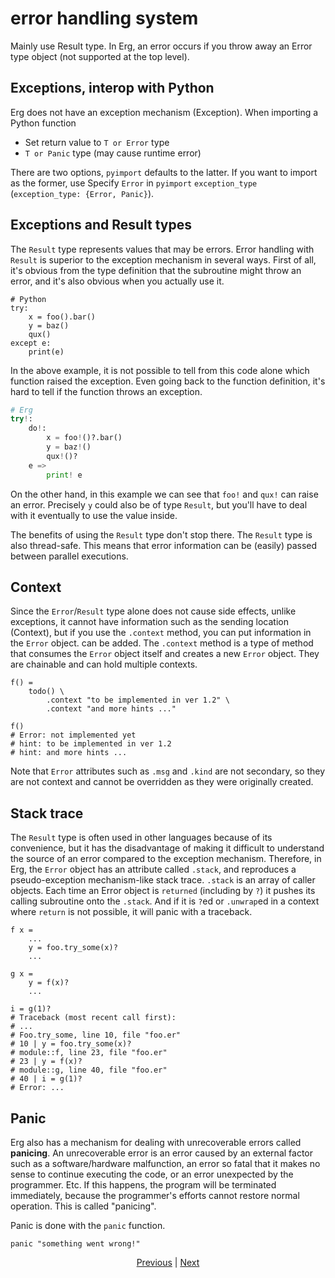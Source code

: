 # error handling system

Mainly use Result type.
In Erg, an error occurs if you throw away an Error type object (not supported at the top level).

## Exceptions, interop with Python

Erg does not have an exception mechanism (Exception). When importing a Python function

* Set return value to `T or Error` type
* `T or Panic` type (may cause runtime error)

There are two options, `pyimport` defaults to the latter. If you want to import as the former, use
Specify `Error` in `pyimport` `exception_type` (`exception_type: {Error, Panic}`).

## Exceptions and Result types

The `Result` type represents values ​​that may be errors. Error handling with `Result` is superior to the exception mechanism in several ways.
First of all, it's obvious from the type definition that the subroutine might throw an error, and it's also obvious when you actually use it.

```python,checker_ignore
# Python
try:
    x = foo().bar()
    y = baz()
    qux()
except e:
    print(e)
```

In the above example, it is not possible to tell from this code alone which function raised the exception. Even going back to the function definition, it's hard to tell if the function throws an exception.

```python
# Erg
try!:
    do!:
        x = foo!()?.bar()
        y = baz!()
        qux!()?
    e =>
        print! e
```

On the other hand, in this example we can see that `foo!` and `qux!` can raise an error.
Precisely `y` could also be of type `Result`, but you'll have to deal with it eventually to use the value inside.

The benefits of using the `Result` type don't stop there. The `Result` type is also thread-safe. This means that error information can be (easily) passed between parallel executions.

## Context

Since the `Error`/`Result` type alone does not cause side effects, unlike exceptions, it cannot have information such as the sending location (Context), but if you use the `.context` method, you can put information in the `Error` object. can be added. The `.context` method is a type of method that consumes the `Error` object itself and creates a new `Error` object. They are chainable and can hold multiple contexts.

```python,chekcer_ignore
f() =
    todo() \
        .context "to be implemented in ver 1.2" \
        .context "and more hints ..."

f()
# Error: not implemented yet
# hint: to be implemented in ver 1.2
# hint: and more hints ...
```

Note that `Error` attributes such as `.msg` and `.kind` are not secondary, so they are not context and cannot be overridden as they were originally created.

## Stack trace

The `Result` type is often used in other languages ​​because of its convenience, but it has the disadvantage of making it difficult to understand the source of an error compared to the exception mechanism.
Therefore, in Erg, the `Error` object has an attribute called `.stack`, and reproduces a pseudo-exception mechanism-like stack trace.
`.stack` is an array of caller objects. Each time an Error object is `returned` (including by `?`) it pushes its calling subroutine onto the `.stack`.
And if it is `?`ed or `.unwrap`ed in a context where `return` is not possible, it will panic with a traceback.

```python,checker_ignore
f x =
    ...
    y = foo.try_some(x)?
    ...

g x =
    y = f(x)?
    ...

i = g(1)?
# Traceback (most recent call first):
# ...
# Foo.try_some, line 10, file "foo.er"
# 10 | y = foo.try_some(x)?
# module::f, line 23, file "foo.er"
# 23 | y = f(x)?
# module::g, line 40, file "foo.er"
# 40 | i = g(1)?
# Error: ...
```

## Panic

Erg also has a mechanism for dealing with unrecoverable errors called __panicing__.
An unrecoverable error is an error caused by an external factor such as a software/hardware malfunction, an error so fatal that it makes no sense to continue executing the code, or an error unexpected by the programmer. Etc. If this happens, the program will be terminated immediately, because the programmer's efforts cannot restore normal operation. This is called "panicing".

Panic is done with the `panic` function.

```python,checker_ignore
panic "something went wrong!"
```

<p align='center'>
    <a href='./29_decorator.md'>Previous</a> | <a href='./31_pipeline.md'>Next</a>
</p>

